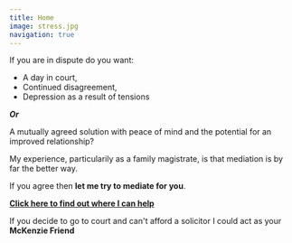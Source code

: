 ```yaml
---
title: Home
image: stress.jpg
navigation: true
---
```

If you are in dispute do you want:

* A day in court,
* Continued disagreement,
* Depression as a result of tensions

***Or***

A mutually agreed solution with peace of mind and the potential for an improved relationship?

My experience, particularily as a family magistrate, is that mediation is by far the better way.

If you agree then **let me try to mediate for you**.

**[Click here to find out where I can help](/mediation)**

If you decide to go to court and can't afford a solicitor I could act as your **McKenzie Friend**